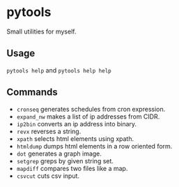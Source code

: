 # pytools

Small utilities for myself.

## Usage

`pytools help` and `pytools help help`

## Commands

- `cronseq` generates schedules from cron expression.
- `expand_nw` makes a list of ip addresses from CIDR.
- `ip2bin` converts an ip address into binary.
- `revx` reverses a string.
- `xpath` selects html elements using xpath.
- `htmldump` dumps html elements in a row oriented form.
- `dot` generates a graph image.
- `setgrep` greps by given string set.
- `mapdiff` compares two files like a map.
- `csvcut` cuts csv input.
